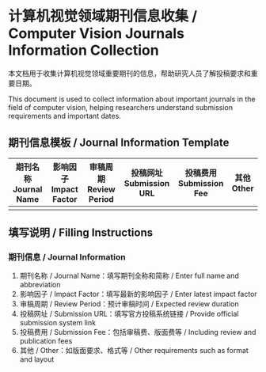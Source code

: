 # 计算机视觉领域期刊信息收集 / Computer Vision Journals Information Collection

本文档用于收集计算机视觉领域重要期刊的信息，帮助研究人员了解投稿要求和重要日期。

This document is used to collect information about important journals in the field of computer vision, helping researchers understand submission requirements and important dates.

## 期刊信息模板 / Journal Information Template

| 期刊名称<br>Journal Name | 影响因子<br>Impact Factor | 审稿周期<br>Review Period | 投稿网址<br>Submission URL | 投稿费用<br>Submission Fee | 其他<br>Other |
|------------------------|-------------------------|------------------------|--------------------------|------------------------|-----------------|
|                        |                         |                        |                          |                        |                 |

## 填写说明 / Filling Instructions
### 期刊信息 / Journal Information
1. 期刊名称 / Journal Name：填写期刊全称和简称 / Enter full name and abbreviation
2. 影响因子 / Impact Factor：填写最新的影响因子 / Enter latest impact factor
3. 审稿周期 / Review Period：预计审稿时间 / Expected review duration
4. 投稿网址 / Submission URL：填写官方投稿系统链接 / Provide official submission system link
5. 投稿费用 / Submission Fee：包括审稿费、版面费等 / Including review and publication fees
6. 其他 / Other：如版面要求、格式等 / Other requirements such as format and layout